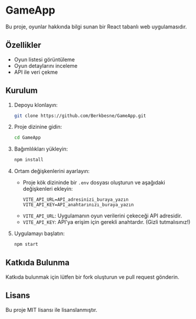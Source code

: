 # GameApp

Bu proje, oyunlar hakkında bilgi sunan bir React tabanlı web uygulamasıdır.

## Özellikler

- Oyun listesi görüntüleme
- Oyun detaylarını inceleme
- API ile veri çekme

## Kurulum

1. Depoyu klonlayın:
   ```bash
   git clone https://github.com/Berkbesne/GameApp.git
   ```
2. Proje dizinine gidin:
   ```bash
   cd GameApp
   ```
3. Bağımlılıkları yükleyin:
   ```bash
   npm install
   ```
4. Ortam değişkenlerini ayarlayın:
   - Proje kök dizininde bir `.env` dosyası oluşturun ve aşağıdaki değişkenleri ekleyin:
     ```
     VITE_API_URL=API_adresinizi_buraya_yazın
     VITE_API_KEY=API_anahtarınızı_buraya_yazın
     ```
   - `VITE_API_URL`: Uygulamanın oyun verilerini çekeceği API adresidir.
   - `VITE_API_KEY`: API'ya erişim için gerekli anahtardır. (Gizli tutmalısınız!)

5. Uygulamayı başlatın:
   ```bash
   npm start
   ```

## Katkıda Bulunma

Katkıda bulunmak için lütfen bir fork oluşturun ve pull request gönderin.

## Lisans

Bu proje MIT lisansı ile lisanslanmıştır.

